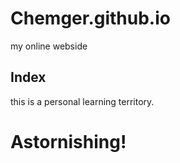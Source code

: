 # Chemger.github.io
my online webside
## Index
this is a personal learning territory.
# Astornishing!
